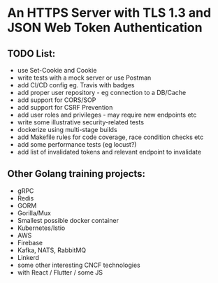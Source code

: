 # An HTTPS Server with TLS 1.3 and JSON Web Token Authentication

## TODO List:
- use Set-Cookie and Cookie
- write tests with a mock server or use Postman 
- add CI/CD config eg. Travis with badges
- add proper user repository - eg connection to a DB/Cache
- add support for CORS/SOP
- add support for CSRF Prevention
- add user roles and privileges - may require new endpoints etc
- write some illustrative security-related tests
- dockerize using multi-stage builds
- add Makefile rules for code coverage, race condition checks etc
- add some performance tests (eg locust?)
- add list of invalidated tokens and relevant endpoint to invalidate

## Other Golang training projects:
- gRPC
- Redis
- GORM
- Gorilla/Mux
- Smallest possible docker container
- Kubernetes/Istio
- AWS
- Firebase
- Kafka, NATS, RabbitMQ
- Linkerd
- some other interesting CNCF technologies
- with React / Flutter / some JS